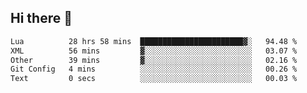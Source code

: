 ## Hi there 👋
<!--START_SECTION:waka-->

```txt
Lua          28 hrs 58 mins  ███████████████████████▓░   94.48 %
XML          56 mins         ▓░░░░░░░░░░░░░░░░░░░░░░░░   03.07 %
Other        39 mins         ▓░░░░░░░░░░░░░░░░░░░░░░░░   02.16 %
Git Config   4 mins          ░░░░░░░░░░░░░░░░░░░░░░░░░   00.26 %
Text         0 secs          ░░░░░░░░░░░░░░░░░░░░░░░░░   00.03 %
```

<!--END_SECTION:waka-->

